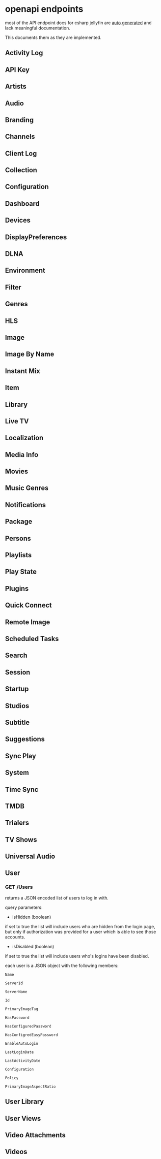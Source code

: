 # openapi endpoints

most of the API endpoint docs for csharp jellyfin are [auto
generated](https://api.jellyfin.org/openapi/api.html) and lack meaningful documentation.

This documents them as they are implemented.

## Activity Log

## API Key

## Artists

## Audio

## Branding

## Channels

## Client Log

## Collection

## Configuration

## Dashboard

## Devices

## DisplayPreferences

## DLNA

## Environment

## Filter

## Genres

## HLS

## Image

## Image By Name

## Instant Mix

## Item

## Library

## Live TV

## Localization

## Media Info

## Movies

## Music Genres

## Notifications

## Package

## Persons

## Playlists

## Play State

## Plugins

## Quick Connect

## Remote Image

## Scheduled Tasks

## Search

## Session

## Startup

## Studios

## Subtitle

## Suggestions

## Sync Play

## System

## Time Sync

## TMDB

## Trialers

## TV Shows

## Universal Audio

## User

### GET /Users

returns a JSON encoded list of users to log in with.

query parameters:

- isHidden (boolean)

if set to true the list will include users who are hidden from the login page, but only if
authorization was provided for a user which is able to see those accounts.

- isDisabled (boolean)

if set to true the list will include users who's logins have been disabled.

each user is a JSON object with the following members:

`Name`

`ServerId`

`ServerName`

`Id`

`PrimaryImageTag`

`HasPassword`

`HasConfiguredPassword`

`HasConfigredEasyPassword`

`EnableAutoLogin`

`LastLoginDate`

`LastActivityDate`

`Configuration`

`Policy`

`PrimaryImageAspectRatio`

## User Library

## User Views

## Video Attachments

## Videos
